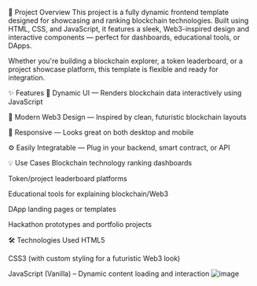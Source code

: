 📍 Project Overview
This project is a fully dynamic frontend template designed for showcasing and ranking blockchain technologies. Built using HTML, CSS, and JavaScript, it features a sleek, Web3-inspired design and interactive components — perfect for dashboards, educational tools, or DApps.

Whether you're building a blockchain explorer, a token leaderboard, or a project showcase platform, this template is flexible and ready for integration.

✨ Features
🔄 Dynamic UI — Renders blockchain data interactively using JavaScript

🎨 Modern Web3 Design — Inspired by clean, futuristic blockchain layouts

📱 Responsive — Looks great on both desktop and mobile

⚙️ Easily Integratable — Plug in your backend, smart contract, or API

💡 Use Cases
Blockchain technology ranking dashboards

Token/project leaderboard platforms

Educational tools for explaining blockchain/Web3

DApp landing pages or templates

Hackathon prototypes and portfolio projects

🛠️ Technologies Used
HTML5

CSS3 (with custom styling for a futuristic Web3 look)

JavaScript (Vanilla) – Dynamic content loading and interaction
![image](https://github.com/user-attachments/assets/7551c929-639b-4fd1-b1b9-5c477a46a7c7)
